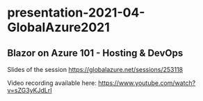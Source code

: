 # presentation-2021-04-GlobalAzure2021

## Blazor on Azure 101 - Hosting & DevOps

Slides of the session https://globalazure.net/sessions/253118

Video recording available here: https://www.youtube.com/watch?v=sZG3yKJdLrI
